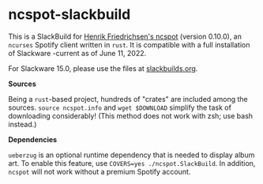 # ncspot-slackbuild

This is a SlackBuild for [Henrik Friedrichsen's ncspot](https://github.com/hrkfdn/ncspot) (version 0.10.0), an `ncurses` Spotify client written in `rust`. It is compatible with a full installation of Slackware -current as of June 11, 2022.

For Slackware 15.0, please use the files at [slackbuilds.org](https://slackbuilds.org/repository/15.0/audio/ncspot/).

**Sources**

Being a `rust`-based project, hundreds of "crates" are included among the sources. `source ncspot.info` and `wget $DOWNLOAD` simplify the task of downloading considerably! (This method does not work with zsh; use bash instead.)

**Dependencies**

`ueberzug` is an optional runtime dependency that is needed to display album art. To enable this feature, use `COVERS=yes ./ncspot.SlackBuild`. In addition, `ncspot` will not work without a premium Spotify account.

